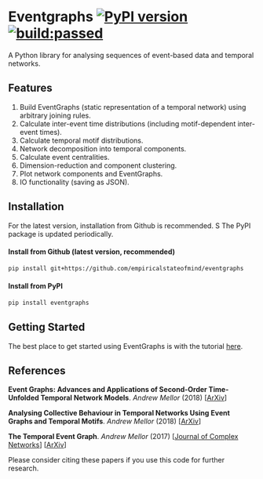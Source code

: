 # Eventgraphs [![PyPI version](https://img.shields.io/pypi/v/eventgraphs.svg)](https://pypi.org/project/eventgraphs/) <a href="https://travis-ci.org/empiricalstateofmind/eventgraphs"><img src="https://travis-ci.org/empiricalstateofmind/eventgraphs.svg?branch=master" alt="build:passed"></a>
A Python library for analysing sequences of event-based data and temporal networks.

## Features

1. Build EventGraphs (static representation of a temporal network) using arbitrary joining rules.
2. Calculate inter-event time distributions (including motif-dependent inter-event times).
3. Calculate temporal motif distributions.
4. Network decomposition into temporal components.
5. Calculate event centralities.
6. Dimension-reduction and component clustering.
7. Plot network components and EventGraphs.
8. IO functionality (saving as JSON).

## Installation

For the latest version, installation from Github is recommended. S
The PyPI package is updated periodically.

#### Install from Github (latest version, recommended)

```bash
pip install git+https://github.com/empiricalstateofmind/eventgraphs
```

#### Install from PyPI

```bash
pip install eventgraphs
```

## Getting Started

The best place to get started using EventGraphs is with the tutorial [here](/examples/eventgraphs_tutorial.ipynb).

## References

**Event Graphs: Advances and Applications of Second-Order Time-Unfolded Temporal Network Models**. *Andrew Mellor* (2018) [[ArXiv](https://arxiv.org/abs/1809.03457)]

**Analysing Collective Behaviour in Temporal Networks Using Event Graphs and Temporal Motifs**. *Andrew Mellor* (2018) [[ArXiv](https://arxiv.org/abs/1801.10527)]

**The Temporal Event Graph**. *Andrew Mellor* (2017) [[Journal of Complex Networks](https://academic.oup.com/comnet/advance-article-abstract/doi/10.1093/comnet/cnx048/4360827)]
[[ArXiv](https://arxiv.org/abs/1706.02128)] 

Please consider citing these papers if you use this code for further research.